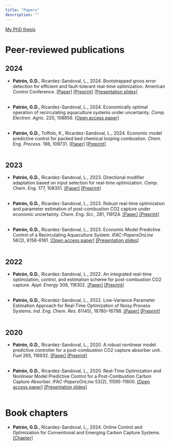 ```yaml
---
title: "Papers"
description: ""
---
```


[My PhD thesis](https://uwspace.uwaterloo.ca/items/0138b51b-8307-4c51-9d8c-9943f1542a8a)

# Peer-reviewed publications

## 2024

* **Patrón, G.D.**, Ricardez-Sandoval, L., 2024. Bootstrapped gross error detection for efficient and fault-tolerant real-time optimization. American Control Conference. [[Paper]](https://ieeexplore.ieee.org/abstract/document/10644302) [[Preprint]](ACC_preprint.pdf) [[Presentation slides]](ACC_2024_slides.pdf)
<br><br>

* **Patrón, G.D.**, Ricardez-Sandoval, L., 2024. Economically optimal operation of recirculating aquaculture systems under uncertainty. *Comp. Electron. Agric.* 220, 108856. [[Open access paper]](https://doi.org/10.1016/j.compag.2024.108856)
<br><br>

* **Patrón, G.D.**, Toffolo, K., Ricardez-Sandoval, L., 2024. Economic model predictive control for packed bed chemical looping combustion. *Chem. Eng. Process.* 198, 109731. [[Paper]](https://doi.org/10.1016/j.cep.2024.109731) [[Preprint]](CEPPI_preprint.pdf)
<br><br>

## 2023

* **Patrón, G.D.**, Ricardez-Sandoval, L., 2023. Directional modifier adaptation based on input selection for real-time optimization. *Comp. Chem. Eng.* 177, 108351. [[Paper]](https://doi.org/10.1016/j.compchemeng.2023.108351) [[Preprint]](CACE_preprint.pdf)
<br><br>

* **Patrón, G.D.**, Ricardez-Sandoval, L., 2023. Robust real-time optimization and parameter estimation of post-combustion CO2 capture under economic uncertainty. *Chem. Eng. Sci.*, 281, 119124. [[Paper]](https://doi.org/10.1016/j.ces.2023.119124) [[Preprint]](CES_preprint.pdf)
<br><br>

* **Patrón, G.D.**, Ricardez-Sandoval, L., 2023. Economic Model Predictive Control of a Recirculating Aquaculture System. *IFAC-PapersOnLine* 56(2), 6156-6161. [[Open access paper]](https://doi.org/10.1016/j.ifacol.2023.10.723) [[Presentation slides]](IFAC_2023_slides.pdf)
<br><br>

## 2022

* **Patrón, G.D.**, Ricardez-Sandoval, L., 2022. An integrated real-time optimization, control, and estimation scheme for post-combustion CO2 capture. *Appl. Energy* 308, 118302. [[Paper]](https://doi.org/10.1016/j.apenergy.2021.118302) [[Preprint]](preprint_appen.pdf)
<br><br>

* **Patrón, G.D.**, Ricardez-Sandoval, L., 2022. Low-Variance Parameter Estimation Approach for Real-Time Optimization of Noisy Process Systems. *Ind. Eng. Chem. Res.* 61(45), 16780–16798. [[Paper]](https://doi.org/10.1021/acs.iecr.2c02897) [[Preprint]](I&ECR_preprint.pdf)
<br><br>

## 2020

* **Patrón, G.D.**, Ricardez-Sandoval, L., 2020. A robust nonlinear model predictive controller for a post-combustion CO2 capture absorber unit. *Fuel* 265, 116932. [[Paper]](https://doi.org/10.1016/j.fuel.2019.116932) [[Preprint]](preprint_fuel.pdf)
<br><br>

* **Patrón, G.D.**, Ricardez-Sandoval, L., 2020. Real-Time Optimization and Nonlinear Model Predictive Control for a Post-Combustion Carbon Capture Absorber. *IFAC-PapersOnLine* 53(2), 11595-11600. [[Open access paper]](https://doi.org/10.1016/j.ifacol.2020.12.639) [[Presentation slides]](IFAC_2020_slides.pdf)
<br><br>

# Book chapters

* **Patrón, G.D.**, Ricardez-Sandoval, L., 2024. Online Control and Optimization for Conventional and Emerging Carbon Capture Systems. [[Chapter]](https://doi.org/10.1016/B978-0-443-14081-5.00004-0) 
<br><br>


